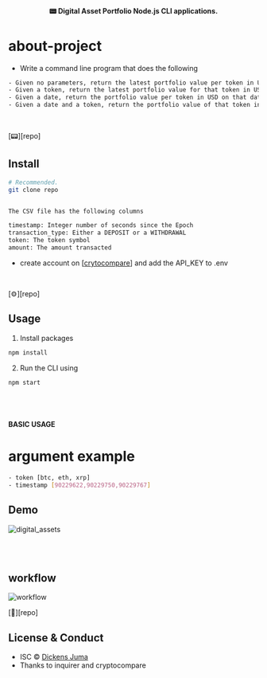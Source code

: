 <h4 align="center">
  

📟 Digital Asset Portfolio Node.js CLI applications.

 
</h4>



# about-project 
- Write a command line program that does the following

```sh
- Given no parameters, return the latest portfolio value per token in USD
- Given a token, return the latest portfolio value for that token in USD
- Given a date, return the portfolio value per token in USD on that date
- Given a date and a token, return the portfolio value of that token in USD on that date
```




<br>

[📟][repo]

## Install

```sh
# Recommended.
git clone repo

```

```sh

The CSV file has the following columns

timestamp: Integer number of seconds since the Epoch
transaction_type: Either a DEPOSIT or a WITHDRAWAL
token: The token symbol
amount: The amount transacted
````

- create account on [[crytocompare](https://min-api.cryptocompare.com/)] and add the API_KEY  to .env 

<br>

[⚙️][repo]

## Usage
1. Install packages
```sh
npm install


```
 
2. Run the CLI using

```sh
npm start

```

<br>

    
<br>

#### BASIC USAGE
# argument example
```sh
- token [btc, eth, xrp]
- timestamp [90229622,90229750,90229767]
```


## Demo



![digital_assets](https://user-images.githubusercontent.com/48822462/183264130-ee70058f-809f-45f4-baed-fafce05b59e1.png)

<br>

    
<br>

## workflow
![workflow](https://user-images.githubusercontent.com/48822462/183264129-ef7a37bc-59f8-414f-b438-2d8bb888898e.png)


[📃][repo]

## License & Conduct

- ISC © [Dickens Juma]()
- Thanks to inquirer and cryptocompare 


<br>





